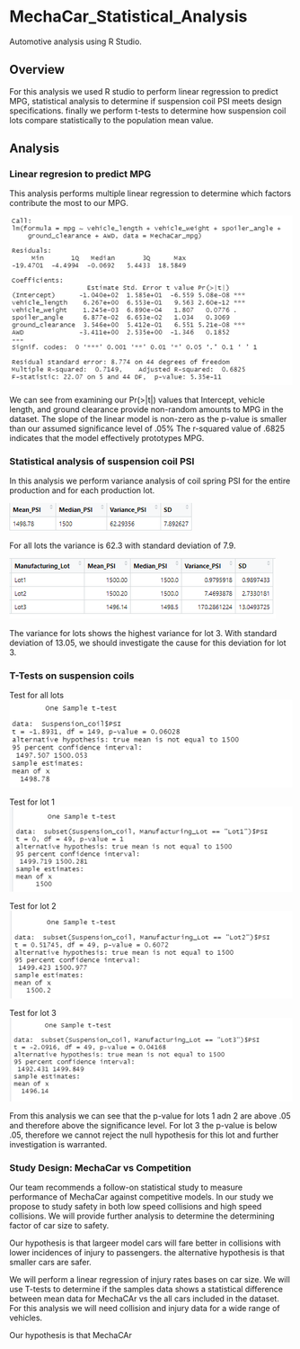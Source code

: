 # MechaCar_Statistical_Analysis

Automotive analysis using R Studio.

## Overview
For this analysis we used R studio to perform linear regression to predict MPG, statistical analysis to determine if suspension coil PSI meets design specifications.  finally we perform t-tests to determine how suspension coil lots compare statistically to the population mean value.  

## Analysis

### Linear regresion to predict MPG

This analysis performs multiple linear regression to determine which factors contribute the most to our MPG.

![image_name](https://github.com/jbates2549/MechaCar_Statistical_Analysis/blob/main/linear%20regression%20summary.PNG)

We can see from examining our Pr(>|t|) values that Intercept, vehicle length, and ground clearance provide non-random amounts to MPG in the dataset.
The slope of the linear model is non-zero as the p-value is smaller than our assumed significance level of .05%
The r-squared value of .6825 indicates that the model effectively prototypes MPG.


### Statistical analysis of suspension coil PSI
In this analysis we perform variance analysis of coil spring PSI for the entire production and for each production lot.


![image_name](https://github.com/jbates2549/MechaCar_Statistical_Analysis/blob/main/total%20summary.PNG)

For all lots the variance is 62.3 with standard deviation of 7.9.

![image_name](https://github.com/jbates2549/MechaCar_Statistical_Analysis/blob/main/lot%20summary.PNG)

The variance for lots shows the highest variance for lot 3.  With standard deviation of 13.05, we should investigate the cause for this deviation for lot 3.


### T-Tests on suspension coils

Test for all lots
![image_name](https://github.com/jbates2549/MechaCar_Statistical_Analysis/blob/main/T_test_All.PNG)

Test for lot 1
![image_name](https://github.com/jbates2549/MechaCar_Statistical_Analysis/blob/main/T_test_lot1.PNG)

Test for lot 2
![image_name](https://github.com/jbates2549/MechaCar_Statistical_Analysis/blob/main/T_test_lot2.PNG)

Test for lot 3
![image_name](https://github.com/jbates2549/MechaCar_Statistical_Analysis/blob/main/T_test_lot3.PNG)

From this analysis we can see that the p-value for lots 1 adn 2 are above .05 and therefore above the significance level.  For lot 3 the p-value is below .05, therefore we cannot reject the null hypothesis for this lot and further investigation is warranted.


### Study Design:  MechaCar vs Competition

Our team recommends a follow-on statistical study to measure performance of MechaCar against competitive models.  In our study we propose to study safety in both low speed collisions and high speed collisions.  We will provide further analysis to determine the determining factor of car size to safety.

Our hypothesis is that largeer model cars will fare better in collisions with lower incidences of injury to passengers.  the alternative hypothesis is that smaller cars are safer.

We will perform a linear regression of injury rates bases on car size.  We will use T-tests to determine if the samples data shows a statistical difference between mean data for MechaCAr vs the all cars included in the dataset.  For this analysis we will need collision and injury data for a wide range of vehicles.

Our hypothesis is that MechaCAr 





